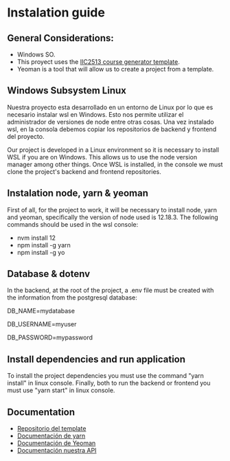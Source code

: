# Instalation guide

## General Considerations:

- Windows SO.
- This proyect uses the [IIC2513 course generator template](https://github.com/IIC2513/generator-template).
- Yeoman is a tool that will allow us to create a project from a template.

## Windows Subsystem Linux

Nuestra proyecto esta desarrollado en un entorno de Linux por lo que es necesario instalar wsl en Windows. Esto nos permite utilizar el administrador de versiones de node entre otras cosas. Una vez instalado wsl, en la consola debemos copiar los repositorios de backend y frontend del proyecto.

Our project is developed in a Linux environment so it is necessary to install WSL if you are on Windows. This allows us to use the node version manager among other things. Once WSL is installed, in the console we must clone the project's backend and frontend repositories.

## Instalation node, yarn & yeoman

First of all, for the project to work, it will be necessary to install node, yarn and yeoman, specifically the version of node used is 12.18.3. The following commands should be used in the wsl console:
- nvm install 12
- npm install -g yarn
- npm install -g yo

## Database & dotenv

In the backend, at the root of the project, a .env file must be created with the information from the postgresql database:

DB_NAME=mydatabase

DB_USERNAME=myuser

DB_PASSWORD=mypassword

## Install dependencies and run application

To install the project dependencies you must use the command "yarn install" in linux console.
Finally, both to run the backend or frontend you must use "yarn start" in linux console.

## Documentation

- [Repositorio del template](https://github.com/IIC2513/generator-template/wiki/Generator-commands)
- [Documentación de yarn](https://yarnpkg.com/)
- [Documentación de Yeoman](https://yeoman.io/)
- [Documentación nuestra API](https://documenter.getpostman.com/view/13524334/TzeWF7TR)
